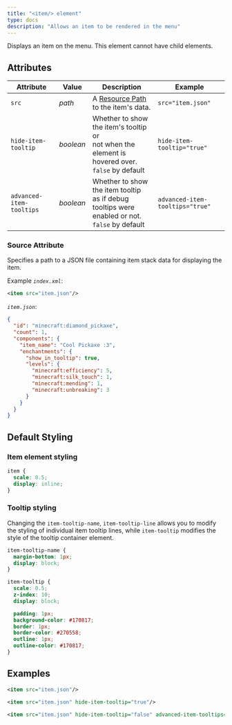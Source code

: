 ```yaml
---
title: "<item/> element"
type: docs
description: "Allows an item to be rendered in the menu"
---
```


Displays an item on the menu. This element cannot have child elements.

## Attributes
| Attribute | Value | Description | Example |
|--|--|--|--|
| `src` | *path* | A [Resource Path](../../paths) to the item's data. | `src="item.json"` |
| `hide-item-tooltip` | *boolean* | Whether to show the item's tooltip or<br>not when the element is hovered over.<br>`false` by default | `hide-item-tooltip="true"` |
| `advanced-item-tooltips` | *boolean* | Whether to show the item tooltip<br>as if debug tooltips were enabled or not.<br>`false` by default | `advanced-item-tooltips="true"` |

### Source Attribute
Specifies a path to a JSON file containing item stack data for displaying the 
item.
  
Example *`index.xml`*:
```xml
<item src="item.json"/>
```
*`item.json`*:
```json
{
  "id": "minecraft:diamond_pickaxe",
  "count": 1,
  "components": {
    "item_name": "Cool Pickaxe :3",
    "enchantments": {
      "show_in_tooltip": true,
      "levels": {
        "minecraft:efficiency": 5,
        "minecraft:silk_touch": 1,
        "minecraft:mending": 1,
        "minecraft:unbreaking": 3
      }
    }
  }
}
```

## Default Styling
### Item element styling
```scss
item {
  scale: 0.5;
  display: inline;
}
```
### Tooltip styling
Changing the `item-tooltip-name`, `item-tooltip-line` allows you to modify the
styling of individual item tooltip lines, while `item-tooltip` modifies the 
style of the tooltip container element.

```scss
item-tooltip-name {
  margin-bottom: 1px;
  display: block;
}

item-tooltip {
  scale: 0.5;
  z-index: 10;
  display: block;

  padding: 1px;
  background-color: #170817;
  border: 1px;
  border-color: #270558;
  outline: 1px;
  outline-color: #170817;
}
```

## Examples
```xml
<item src="item.json"/>
```
```xml
<item src="item.json" hide-item-tooltip="true"/>
```
```xml
<item src="item.json" hide-item-tooltip="false" advanced-item-tooltips="true"/>
```